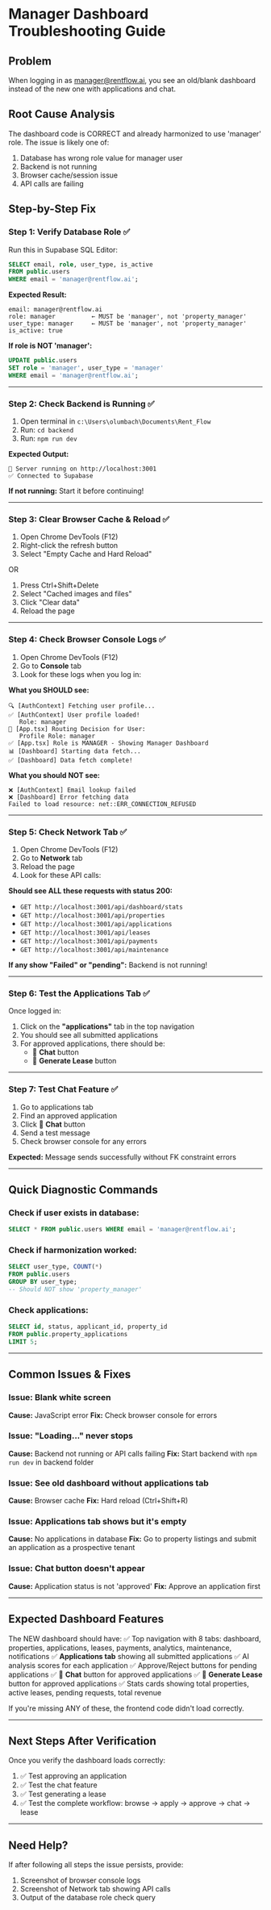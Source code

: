 # Manager Dashboard Troubleshooting Guide

## Problem
When logging in as manager@rentflow.ai, you see an old/blank dashboard instead of the new one with applications and chat.

## Root Cause Analysis
The dashboard code is CORRECT and already harmonized to use 'manager' role. The issue is likely one of:
1. Database has wrong role value for manager user
2. Backend is not running
3. Browser cache/session issue
4. API calls are failing

## Step-by-Step Fix

### Step 1: Verify Database Role ✅
Run this in Supabase SQL Editor:
```sql
SELECT email, role, user_type, is_active 
FROM public.users 
WHERE email = 'manager@rentflow.ai';
```

**Expected Result:**
```
email: manager@rentflow.ai
role: manager          ← MUST be 'manager', not 'property_manager'
user_type: manager     ← MUST be 'manager', not 'property_manager'
is_active: true
```

**If role is NOT 'manager':**
```sql
UPDATE public.users 
SET role = 'manager', user_type = 'manager' 
WHERE email = 'manager@rentflow.ai';
```

---

### Step 2: Check Backend is Running ✅
1. Open terminal in `c:\Users\olumbach\Documents\Rent_Flow`
2. Run: `cd backend`
3. Run: `npm run dev`

**Expected Output:**
```
🚀 Server running on http://localhost:3001
✅ Connected to Supabase
```

**If not running:** Start it before continuing!

---

### Step 3: Clear Browser Cache & Reload ✅
1. Open Chrome DevTools (F12)
2. Right-click the refresh button
3. Select "Empty Cache and Hard Reload"

OR

1. Press Ctrl+Shift+Delete
2. Select "Cached images and files"
3. Click "Clear data"
4. Reload the page

---

### Step 4: Check Browser Console Logs ✅
1. Open Chrome DevTools (F12)
2. Go to **Console** tab
3. Look for these logs when you log in:

**What you SHOULD see:**
```
🔍 [AuthContext] Fetching user profile...
✅ [AuthContext] User profile loaded!
   Role: manager
🔀 [App.tsx] Routing Decision for User:
   Profile Role: manager
✅ [App.tsx] Role is MANAGER - Showing Manager Dashboard
📊 [Dashboard] Starting data fetch...
✅ [Dashboard] Data fetch complete!
```

**What you should NOT see:**
```
❌ [AuthContext] Email lookup failed
❌ [Dashboard] Error fetching data
Failed to load resource: net::ERR_CONNECTION_REFUSED
```

---

### Step 5: Check Network Tab ✅
1. Open Chrome DevTools (F12)
2. Go to **Network** tab
3. Reload the page
4. Look for these API calls:

**Should see ALL these requests with status 200:**
- `GET http://localhost:3001/api/dashboard/stats`
- `GET http://localhost:3001/api/properties`
- `GET http://localhost:3001/api/applications`
- `GET http://localhost:3001/api/leases`
- `GET http://localhost:3001/api/payments`
- `GET http://localhost:3001/api/maintenance`

**If any show "Failed" or "pending":** Backend is not running!

---

### Step 6: Test the Applications Tab ✅
Once logged in:
1. Click on the **"applications"** tab in the top navigation
2. You should see all submitted applications
3. For approved applications, there should be:
   - 💬 **Chat** button
   - 📝 **Generate Lease** button

---

### Step 7: Test Chat Feature ✅
1. Go to applications tab
2. Find an approved application
3. Click 💬 **Chat** button
4. Send a test message
5. Check browser console for any errors

**Expected:** Message sends successfully without FK constraint errors

---

## Quick Diagnostic Commands

### Check if user exists in database:
```sql
SELECT * FROM public.users WHERE email = 'manager@rentflow.ai';
```

### Check if harmonization worked:
```sql
SELECT user_type, COUNT(*) 
FROM public.users 
GROUP BY user_type;
-- Should NOT show 'property_manager'
```

### Check applications:
```sql
SELECT id, status, applicant_id, property_id 
FROM public.property_applications 
LIMIT 5;
```

---

## Common Issues & Fixes

### Issue: Blank white screen
**Cause:** JavaScript error
**Fix:** Check browser console for errors

### Issue: "Loading..." never stops
**Cause:** Backend not running or API calls failing
**Fix:** Start backend with `npm run dev` in backend folder

### Issue: See old dashboard without applications tab
**Cause:** Browser cache
**Fix:** Hard reload (Ctrl+Shift+R)

### Issue: Applications tab shows but it's empty
**Cause:** No applications in database
**Fix:** Go to property listings and submit an application as a prospective tenant

### Issue: Chat button doesn't appear
**Cause:** Application status is not 'approved'
**Fix:** Approve an application first

---

## Expected Dashboard Features

The NEW dashboard should have:
✅ Top navigation with 8 tabs: dashboard, properties, applications, leases, payments, analytics, maintenance, notifications
✅ **Applications tab** showing all submitted applications
✅ AI analysis scores for each application
✅ Approve/Reject buttons for pending applications
✅ 💬 **Chat** button for approved applications
✅ 📝 **Generate Lease** button for approved applications
✅ Stats cards showing total properties, active leases, pending requests, total revenue

If you're missing ANY of these, the frontend code didn't load correctly.

---

## Next Steps After Verification

Once you verify the dashboard loads correctly:
1. ✅ Test approving an application
2. ✅ Test the chat feature
3. ✅ Test generating a lease
4. ✅ Test the complete workflow: browse → apply → approve → chat → lease

---

## Need Help?
If after following all steps the issue persists, provide:
1. Screenshot of browser console logs
2. Screenshot of Network tab showing API calls
3. Output of the database role check query
